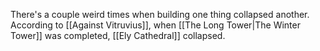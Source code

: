 There's a couple weird times when building one thing collapsed another.
According to [[Against Vitruvius]], when [[The Long Tower|The Winter Tower]] was completed, [[Ely Cathedral]] collapsed.

